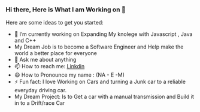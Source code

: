 ### Hi there, Here is What I am Working on 👋



Here are some ideas to get you started:

- 🔭 I’m currently working on Expanding My knolege with Javascript , Java and C++
- My Dream Job is to become a Software Engineer and Help make the world a better place for everyone
- 💬 Ask me about anything
- 📫 How to reach me: [Linkdin](https://www.linkedin.com/in/naeimsalib/)
- 😄 How to Pronounce my name : (NA - E -M)
- ⚡ Fun fact: I love Working on Cars and turning a Junk car to a reliable everyday driving car.
- My Dream Project: Is to Get a car with a manual transmission and Build it in to a Drift/race Car

